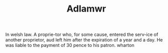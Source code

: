 ---
title: Adlamwr
permalink: "/definitions/adlamwr.html"
body: In welsh law. A proprie-tor who, for some cause, entered the serv-ice of another
  proprietor, aud left him after the expiration of a year and a day. He was liable
  to the payment of 30 pence to his patron. wharton
published_at: '2018-07-07'
layout: post
---